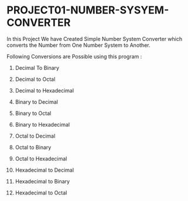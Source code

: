 # PROJECT01-NUMBER-SYSYEM-CONVERTER
In this Project We have Created Simple Number System Converter which converts the Number from One Number System to Another.

Following Conversions are Possible using this program :

1. Decimal To Binary

2. Decimal to Octal

3. Decimal to Hexadecimal

4. Binary to Decimal

5. Binary to Octal

6. Binary to Hexadecimal

7. Octal  to Decimal

8. Octal to Binary

9. Octal to Hexadecimal

10. Hexadecimal to Decimal

11. Hexadecimal to Binary

12. Hexadecimal to Octal
